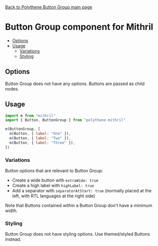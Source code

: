 [Back to Polythene Button Group main page](../button-group.md)

# Button Group component for Mithril

<!-- MarkdownTOC autolink="true" autoanchor="true" bracket="round" levels="1,2,3" -->

- [Options](#options)
- [Usage](#usage)
  - [Variations](#variations)
  - [Styling](#styling)

<!-- /MarkdownTOC -->

<a id="options"></a>
## Options

Button Group does not have any options. Buttons are passed as child nodes.


<a id="usage"></a>
## Usage

~~~javascript
import m from "mithril"
import { Button, ButtonGroup } from "polythene-mithril"

m(ButtonGroup, [
  m(Button, { label: "One" }),
  m(Button, { label: "Two" }),
  m(Button, { label: "Three" }),
])
~~~

<a id="variations"></a>
### Variations

Button options that are relevant to Button Group:

* Create a wide button with `extraWide: true`
* Create a high label with `highLabel: true`
* Add a separator with `separatorAtStart: true` (normally placed at the left, with RTL languages at the right side)

Note that Buttons contained within a Button Group don't have a minimum width.


<a id="styling"></a>
### Styling

Button Group does not have styling options. Use themed/styled Buttons instead.
